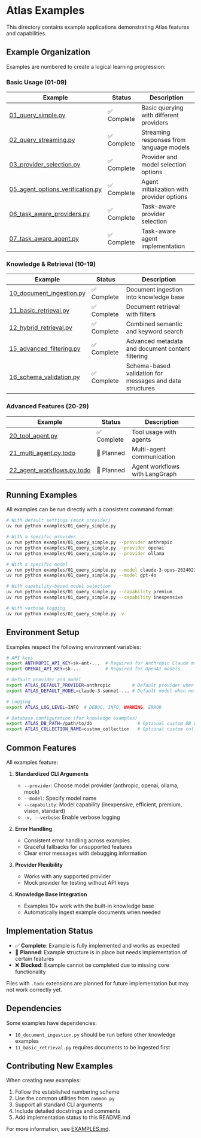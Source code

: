 # Atlas Examples

This directory contains example applications demonstrating Atlas features and capabilities.

## Example Organization

Examples are numbered to create a logical learning progression:

### Basic Usage (01-09)

| Example | Status | Description |
|---------|--------|-------------|
| [01_query_simple.py](./01_query_simple.py) | ✅ Complete | Basic querying with different providers |
| [02_query_streaming.py](./02_query_streaming.py) | ✅ Complete | Streaming responses from language models |
| [03_provider_selection.py](./03_provider_selection.py) | ✅ Complete | Provider and model selection options |
| [05_agent_options_verification.py](./05_agent_options_verification.py) | ✅ Complete | Agent initialization with provider options |
| [06_task_aware_providers.py](./06_task_aware_providers.py) | ✅ Complete | Task-aware provider selection |
| [07_task_aware_agent.py](./07_task_aware_agent.py) | ✅ Complete | Task-aware agent implementation |

### Knowledge & Retrieval (10-19)

| Example | Status | Description |
|---------|--------|-------------|
| [10_document_ingestion.py](./10_document_ingestion.py) | ✅ Complete | Document ingestion into knowledge base |
| [11_basic_retrieval.py](./11_basic_retrieval.py) | ✅ Complete | Document retrieval with filters |
| [12_hybrid_retrieval.py](./12_hybrid_retrieval.py) | ✅ Complete | Combined semantic and keyword search |
| [15_advanced_filtering.py](./15_advanced_filtering.py) | ✅ Complete | Advanced metadata and document content filtering |
| [16_schema_validation.py](./16_schema_validation.py) | ✅ Complete | Schema-based validation for messages and data structures |

### Advanced Features (20-29)

| Example | Status | Description |
|---------|--------|-------------|
| [20_tool_agent.py](./20_tool_agent.py) | ✅ Complete | Tool usage with agents |
| [21_multi_agent.py.todo](./21_multi_agent.py.todo) | 🚧 Planned | Multi-agent communication |
| [22_agent_workflows.py.todo](./22_agent_workflows.py.todo) | 🚧 Planned | Agent workflows with LangGraph |

## Running Examples

All examples can be run directly with a consistent command format:

```bash
# With default settings (mock provider)
uv run python examples/01_query_simple.py

# With a specific provider
uv run python examples/01_query_simple.py --provider anthropic
uv run python examples/01_query_simple.py --provider openai
uv run python examples/01_query_simple.py --provider ollama

# With a specific model
uv run python examples/01_query_simple.py --model claude-3-opus-20240229
uv run python examples/01_query_simple.py --model gpt-4o

# With capability-based model selection
uv run python examples/01_query_simple.py --capability premium
uv run python examples/01_query_simple.py --capability inexpensive

# With verbose logging
uv run python examples/01_query_simple.py -v
```

## Environment Setup

Examples respect the following environment variables:

```bash
# API keys
export ANTHROPIC_API_KEY=sk-ant-...  # Required for Anthropic Claude models
export OPENAI_API_KEY=sk-...         # Required for OpenAI models

# Default provider and model
export ATLAS_DEFAULT_PROVIDER=anthropic        # Default provider when not specified
export ATLAS_DEFAULT_MODEL=claude-3-sonnet-... # Default model when not specified

# Logging
export ATLAS_LOG_LEVEL=INFO  # DEBUG, INFO, WARNING, ERROR

# Database configuration (for knowledge examples)
export ATLAS_DB_PATH=/path/to/db                 # Optional custom DB path
export ATLAS_COLLECTION_NAME=custom_collection   # Optional custom collection
```

## Common Features

All examples feature:

1. **Standardized CLI Arguments**
   - `--provider`: Choose model provider (anthropic, openai, ollama, mock)
   - `--model`: Specify model name
   - `--capability`: Model capability (inexpensive, efficient, premium, vision, standard)
   - `-v, --verbose`: Enable verbose logging

2. **Error Handling**
   - Consistent error handling across examples
   - Graceful fallbacks for unsupported features
   - Clear error messages with debugging information

3. **Provider Flexibility**
   - Works with any supported provider
   - Mock provider for testing without API keys

4. **Knowledge Base Integration**
   - Examples 10+ work with the built-in knowledge base
   - Automatically ingest example documents when needed

## Implementation Status

- ✅ **Complete**: Example is fully implemented and works as expected
- 🚧 **Planned**: Example structure is in place but needs implementation of certain features
- ❌ **Blocked**: Example cannot be completed due to missing core functionality

Files with `.todo` extensions are planned for future implementation but may not work correctly yet.

## Dependencies

Some examples have dependencies:

- `10_document_ingestion.py` should be run before other knowledge examples
- `11_basic_retrieval.py` requires documents to be ingested first

## Contributing New Examples

When creating new examples:

1. Follow the established numbering scheme
2. Use the common utilities from `common.py`
3. Support all standard CLI arguments
4. Include detailed docstrings and comments
5. Add implementation status to this README.md

For more information, see [EXAMPLES.md](./EXAMPLES.md).